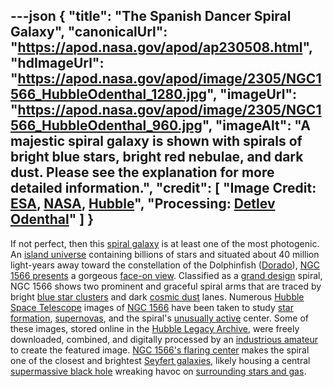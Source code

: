 ---json
{
  "title": "The Spanish Dancer Spiral Galaxy",
  "canonicalUrl": "https://apod.nasa.gov/apod/ap230508.html",
  "hdImageUrl": "https://apod.nasa.gov/apod/image/2305/NGC1566_HubbleOdenthal_1280.jpg",
  "imageUrl": "https://apod.nasa.gov/apod/image/2305/NGC1566_HubbleOdenthal_960.jpg",
  "imageAlt": "A majestic spiral galaxy is shown with spirals of bright blue stars, bright red nebulae, and dark dust. Please see the explanation for more detailed information.",
  "credit": [
    "Image Credit: [ESA](https://www.esa.int/), [NASA](https://www.nasa.gov/), [Hubble](https://www.nasa.gov/mission_pages/hubble/story/index.html)",
    "Processing: [Detlev Odenthal](https://www.flickr.com/photos/76780020@N07/)"
  ]
}
---

If not perfect, then this [spiral galaxy](https://en.wikipedia.org/wiki/Spiral_galaxy) is at least one of the most photogenic. An [island universe](http://ned.ipac.caltech.edu/level5/March02/Gordon/Gordon2.html) containing billions of stars and situated about 40 million light-years away toward the constellation of the Dolphinfish ([Dorado](https://en.wikipedia.org/wiki/Dorado)), [NGC 1566 presents](https://en.wikipedia.org/wiki/NGC_1566) a gorgeous [face-on view](https://apod.nasa.gov/apod/ap010427.html). Classified as a [grand design](http://burro.cwru.edu/Academics/Astr222/Galaxies/Spiral/spiral.html) spiral, NGC 1566 shows two prominent and graceful spiral arms that are traced by bright [blue star clusters](https://apod.nasa.gov/apod/ap200909.html) and dark [cosmic dust](https://apod.nasa.gov/apod/ap151119.html) lanes. Numerous [Hubble Space Telescope](https://hubblesite.org/) images of [NGC 1566](https://esahubble.org/images/potw1422a/) have been taken to study [star formation](https://science.nasa.gov/astrophysics/focus-areas/how-do-stars-form-and-evolve), [supernovas](https://www.youtube.com/watch?v=8en5uDqw0aM), and the spiral's [unusually active](https://media.istockphoto.com/id/1184409133/photo/happy-dog-making-mess-with-papers-on-bed.jpg?s=612x612&w=0&k=20&c=HIvJz4ifaBEf3DWHBip9y7tWjdajJHbEnu3hBWlkYis=) center. Some of these images, stored online in the [Hubble Legacy Archive](https://hla.stsci.edu/), were freely downloaded, combined, and digitally processed by an [industrious amateur](https://www.flickr.com/photos/76780020@N07/) to create the featured image. [NGC 1566's flaring center](https://ui.adsabs.harvard.edu/abs/2019MNRAS.483L..88P/abstract) makes the spiral one of the closest and brightest [Seyfert galaxies](https://en.wikipedia.org/wiki/Seyfert_galaxy), likely housing a central [supermassive black hole](https://apod.nasa.gov/apod/ap181203.html) wreaking havoc on [surrounding stars and gas](https://apod.nasa.gov/apod/ap190427.html).
